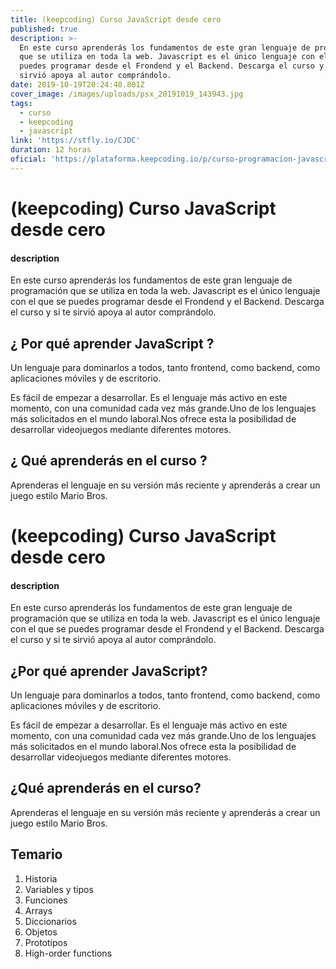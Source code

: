 ```yaml
---
title: (keepcoding) Curso JavaScript desde cero
published: true
description: >-
  En este curso aprenderás los fundamentos de este gran lenguaje de programación
  que se utiliza en toda la web. Javascript es el único lenguaje con el que se
  puedes programar desde el Frondend y el Backend. Descarga el curso y si te
  sirvió apoya al autor comprándolo. 
date: 2019-10-19T20:24:40.801Z
cover_image: /images/uploads/psx_20191019_143943.jpg
tags:
  - curso
  - keepcoding
  - javascript
link: 'https://stfly.io/CJDC'
duration: 12 horas
oficial: 'https://plataforma.keepcoding.io/p/curso-programacion-javascript-desde-cero'
---
```

# (keepcoding) Curso JavaScript desde cero

#### description
En este curso aprenderás los fundamentos de este gran lenguaje de programación que se utiliza en toda la web. Javascript es el único lenguaje con el que se puedes programar desde el Frondend y el Backend. Descarga el curso y si te sirvió apoya al autor comprándolo. 

## ¿ Por qué aprender JavaScript ? 

Un﻿﻿ lenguaje para dominarlos a todos, tanto frontend, como backend, como aplicaciones móviles y de escritorio.

Es fácil de empezar a desarrollar. Es el lenguaje más activo en este momento, con una comunidad cada vez más grande.Uno de los lenguajes ﻿más solicitados en el mundo laboral.﻿Nos ofrece esta la posibilidad de desarrollar videojuegos mediante diferentes motores﻿﻿.

## ¿ Qué﻿﻿﻿﻿﻿﻿﻿ aprenderás﻿﻿﻿ en el curso ﻿﻿?
Aprenderas el lenguaje en su versión más reciente y aprenderás a crear un juego estilo Mario Bros. 

# (keepcoding) Curso JavaScript desde cero

#### description
En este curso aprenderás los fundamentos de este gran lenguaje de programación que se utiliza en toda la web. Javascript es el único lenguaje con el que se puedes programar desde el Frondend y el Backend. Descarga el curso y si te sirvió apoya al autor comprándolo. 

## ¿Por qué aprender JavaScript? 

Un﻿﻿ lenguaje para dominarlos a todos, tanto frontend, como backend, como aplicaciones móviles y de escritorio.

Es fácil de empezar a desarrollar. Es el lenguaje más activo en este momento, con una comunidad cada vez más grande.Uno de los lenguajes ﻿más solicitados en el mundo laboral.﻿Nos ofrece esta la posibilidad de desarrollar videojuegos mediante diferentes motores﻿﻿.

## ¿Qué﻿﻿﻿﻿﻿﻿﻿ aprenderás﻿﻿﻿ en el curso?
Aprenderas el lenguaje en su versión más reciente y aprenderás a crear un juego estilo Mario Bros. 

## Temario

   1. Historia
2. Variables y tipos
3. Funciones
4. Arrays
5. Diccionarios
6. Objetos
7. Prototipos
8. High-order functions

